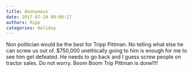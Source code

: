 ```yaml
---
title: Anonymous
date: 2017-07-10 00:00:17
authors: Ripp
categories: Holiday
---
```


 Non politician would be the best for Tripp Pittman. No telling what else he can screw us out of. $750,000 unethically going to him is enough for me to see him get defeated. He needs to go back and I guess screw people on tractor sales. Do not worry. Boom Boom Trip Pittman is done!!!!